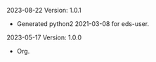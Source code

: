 2023-08-22 Version: 1.0.1
- Generated python2 2021-03-08 for eds-user.

2023-05-17 Version: 1.0.0
- Org.


